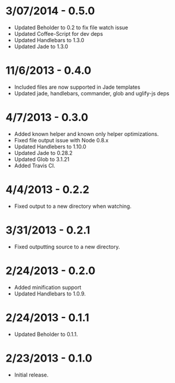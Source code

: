 3/07/2014 - 0.5.0
=================
* Updated Beholder to 0.2 to fix file watch issue
* Updated Coffee-Script for dev deps
* Updated Handlebars to 1.3.0
* Updated Jade to 1.3.0

11/6/2013 - 0.4.0
=================
* Included files are now supported in Jade templates
* Updated jade, handlebars, commander, glob and uglify-js deps

4/7/2013 - 0.3.0
=================
* Added known helper and known only helper optimizations.
* Fixed file output issue with Node 0.8.x
* Updated Handlebers to 1.10.0
* Updated Jade to 0.28.2
* Updated Glob to 3.1.21
* Added Travis CI.

4/4/2013 - 0.2.2
==================
* Fixed output to a new directory when watching.

3/31/2013 - 0.2.1
==================
* Fixed outputting source to a new directory.

2/24/2013 - 0.2.0
==================
* Added minification support
* Updated Handlebars to 1.0.9.

2/24/2013 - 0.1.1
==================
* Updated Beholder to 0.1.1.

2/23/2013 - 0.1.0
==================
* Initial release.
